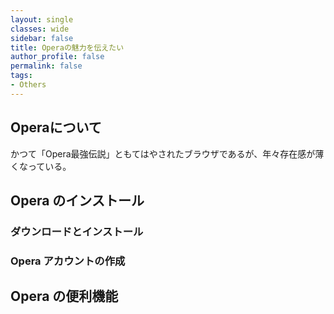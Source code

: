 ```yaml
---
layout: single
classes: wide
sidebar: false
title: Operaの魅力を伝えたい
author_profile: false
permalink: false
tags:
- Others
---
```


## Operaについて
かつて「Opera最強伝説」ともてはやされたブラウザであるが、年々存在感が薄くなっている。

## Opera のインストール
### ダウンロードとインストール

### Opera アカウントの作成
## Opera の便利機能